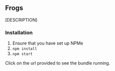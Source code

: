 ## Frogs

[DESCRIPTION]

### Installation

1. Ensure that you have set up NPMe
2. `npm install`
3. `npm start`

Click on the url provided to see the bundle running.
